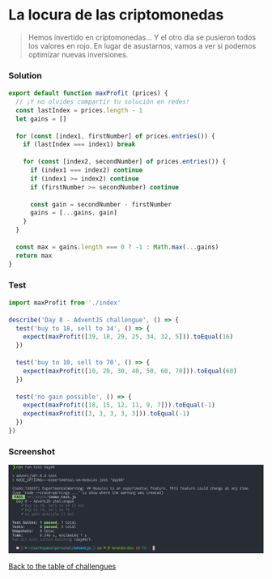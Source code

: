 # La locura de las criptomonedas

> Hemos invertido en criptomonedas... Y el otro día se pusieron todos los valores en rojo. En lugar de asustarnos, vamos a ver si podemos optimizar nuevas inversiones.

### Solution

```javascript
export default function maxProfit (prices) {
  // ¡Y no olvides compartir tu solución en redes!
  const lastIndex = prices.length - 1
  let gains = []

  for (const [index1, firstNumber] of prices.entries()) {
    if (lastIndex === index1) break

    for (const [index2, secondNumber] of prices.entries()) {
      if (index1 === index2) continue
      if (index1 >= index2) continue
      if (firstNumber >= secondNumber) continue

      const gain = secondNumber - firstNumber
      gains = [...gains, gain]
    }
  }

  const max = gains.length === 0 ? -1 : Math.max(...gains)
  return max
}

```

### Test

```javascript
import maxProfit from './index'

describe('Day 8 - AdventJS challengue', () => {
  test('buy to 18, sell to 34', () => {
    expect(maxProfit([39, 18, 29, 25, 34, 32, 5])).toEqual(16)
  })

  test('buy to 10, sell to 70', () => {
    expect(maxProfit([10, 20, 30, 40, 50, 60, 70])).toEqual(60)
  })

  test('no gain possible', () => {
    expect(maxProfit([18, 15, 12, 11, 9, 7])).toEqual(-1)
    expect(maxProfit([3, 3, 3, 3, 3])).toEqual(-1)
  })
})
```

### Screenshot

![Test](./test.png)

[Back to the table of challengues](/README.md)
